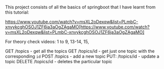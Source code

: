 This project consists of all the basics of springboot that I have learnt from this tutorial:

https://www.youtube.com/watch?v=msXL2oDexqw&list=PLmbC-xnvykcghOSOJ1ZF6ja3aOgZAgaMO[https://www.youtube.com/watch?v=msXL2oDexqw&list=PLmbC-xnvykcghOSOJ1ZF6ja3aOgZAgaMO]

For theory check videos: 1 to 9, 13-14, 15,

GET /topics - get all the topics
GET /topics/id - get just one topic with the corresponding `id`
POST /topics  - add a new topic
PUT: /topics/id  -  update a topic
DELETE /topics/id  - deletes the particular topic